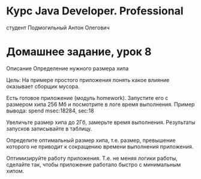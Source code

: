 # Курс Java Developer. Professional
студент Подмогильный Антон Олегович

# Домашнее задание, урок 8

Описание
Определение нужного размера хипа

Цель:
На примере простого приложения понять какое влияние оказывает сборщик мусора.

Есть готовое приложение (модуль homework).
Запустите его с размером хипа 256 Мб и посмотрите в логе время выполнения.
Пример вывода: spend msec:18284, sec:18

Увеличьте размер хипа до 2Гб, замерьте время выполнения. Результаты запусков записывайте в таблицу.

Определите оптимальный размер хипа, т.е. размер, превышение которого не приводит к сокращению времени выполнения приложения.

Оптимизируйте работу приложения. Т.е. не меняя логики работы, сделайте так, чтобы приложение работало быстро с минимальным хипом.